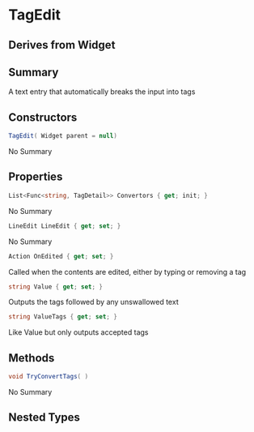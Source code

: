 # TagEdit

## Derives from Widget

## Summary

A text entry that automatically breaks the input into tags
## Constructors

```c#
TagEdit( Widget parent = null) 
```
No Summary
## Properties

```c#
List<Func<string, TagDetail>> Convertors { get; init; } 
```
No Summary
```c#
LineEdit LineEdit { get; set; } 
```
No Summary
```c#
Action OnEdited { get; set; } 
```
Called when the contents are edited, either by typing or removing a tag
```c#
string Value { get; set; } 
```
Outputs the tags followed by any unswallowed text
```c#
string ValueTags { get; set; } 
```
Like Value but only outputs accepted tags
## Methods

```c#
void TryConvertTags( ) 
```
No Summary
## Nested Types

